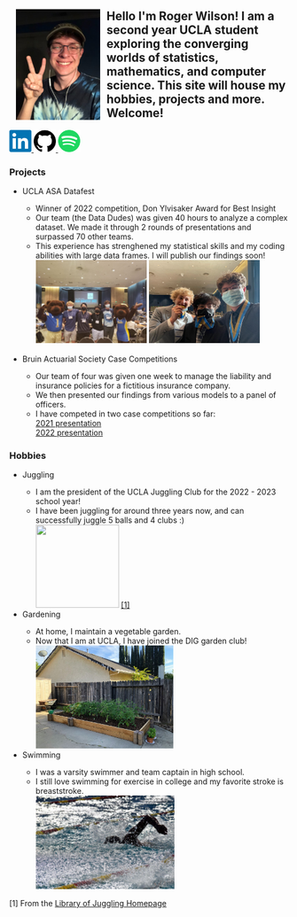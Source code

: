 
<h2> <strong> <img src="me.jpg" height = "200" align = "left" hspace = 12> Hello I'm Roger Wilson! I am a second year UCLA student exploring the converging worlds of statistics, mathematics, and computer science. This site will house my hobbies, projects and more. Welcome! </strong> </h2>

<a href = 'https://www.linkedin.com/in/roger-wilson-679225223/'>
  <img src='ll.png' height = "40" />
</a>
<a href='https://github.com/rswilson-32'>
  <img src='github.png' height = "40" />
</a>
<a href='https://open.spotify.com/user/4zli6lmw3kzxws2z0uibyhbur?si=B4KmzxcXQA-Lj0HgpWuAAw'>
  <img src='spotify.png' height = "40" />
</a>

<br>
<h3> <strong> Projects </strong> </h3>
<ul>
  <li> UCLA ASA Datafest </li>
    <ul style="list-style-type:circle;">
      <li> Winner of 2022 competition, Don Ylvisaker Award for Best Insight </li>
      <li> Our team (the Data Dudes) was given 40 hours to analyze a complex dataset. We made it through 2 rounds of presentations and surpassed 70 other teams. </li>
      <li> This experience has strenghened my statistical skills and my coding abilities with large data frames. I will publish our findings soon! </li>
      <img src = "bruin.jpeg" height = "150" /> <img src = "win.jpg" height = "150" />
  </ul>
  <br>
  <li> Bruin Actuarial Society Case Competitions </li>
    <ul style="list-style-type:circle;">
      <li> Our team of four was given one week to manage the liability and insurance policies for a fictitious insurance company. </li>
      <li> We then presented our findings from various models to a panel of officers. </li>
      <li> I have competed in two case competitions so far: <br> <a href="2020bascomp.pdf">2021 presentation</a> <br> <a href="2022_Team_16_Slides.pdf">2022 presentation</a> </li>
  </ul>
</ul>

<h3> <strong> Hobbies </strong> </h3>
<ul>
  <li> Juggling </li>
   <ul style="list-style-type:circle;">
      <li> I am the president of the UCLA Juggling Club for the 2022 - 2023 school year! </li>
      <li> I have been juggling for around three years now, and can successfully juggle 5 balls and 4 clubs :) <br> <img src = "https://libraryofjuggling.com/JugglingGifs/5balltricks/fiveballcascade.gif" width = "150" height = "150"/> <a href="#footnote-1">[1]</a> </li>
   </ul>
   <li> Gardening </li>
   <ul style="list-style-type:;">
      <li> At home, I maintain a vegetable garden. </li>
      <li> Now that I am at UCLA, I have joined the DIG garden club! <br> <img src = "garden.jpg" width = "248" /> </li>
   </ul>
  <li> Swimming </li>
    <ul style="list-style-type:circle;">
      <li> I was a varsity swimmer and team captain in high school. </li>
      <li> I still love swimming for exercise in college and my favorite stroke is breaststroke. <br> <img src = "swim.jpg" width = "250" /> </li>
  </ul>
</ul>
   
<p id="footnote-1">[1] From the <a href="https://libraryofjuggling.com/">Library of Juggling Homepage </a> </p>
